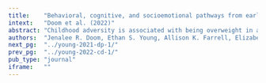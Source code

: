 ```yaml
---
title:    "Behavioral, cognitive, and socioemotional pathways from early childhood adversity to BMI: Evidence from two prospective longitudinal cohorts."
intext:   "Doom et al. (2022)"
abstract: "Childhood adversity is associated with being overweight in adulthood, but there are few investigations that prospectively test mechanisms behind this association across development. Using two socioeconomically high-risk prospective longitudinal birth cohorts, the Minnesota Longitudinal Study of Risk and Adaptation (MLSRA) and the Fragile Families and Child Wellbeing Study (FFCWS), pathways between early childhood adversity and later body mass index (BMI) were tested using impulsivity, emotion dysregulation, and overeating as mediators. Early childhood adversity from 0-5 years included four separate types of adversity, including greater unpredictability, threat, neglect, and low socioeconomic status. Parents reported on their child’s impulsivity, emotion dysregulation, and overeating. Height and weight were self- reported and measured in adulthood in the MLSRA and in adolescence in the FFCWS. FFCWS results indicated that early threat, neglect, and low socioeconomic status predicted greater impulsivity and emotion dysregulation at 5 years, which in turn predicted greater overeating at 9 years and higher BMI z-score at 15 years. MLSRA results replicated the early threat→emotion dysregulation→overeating→higher BMI pathway found in FFCWS. These findings inform interventions designed to maintain or restore healthy weight for individuals who have experienced early childhood adversity."
authors:  "Jenalee R. Doom, Ethan S. Young, Allison K. Farrell, Elizabeth A. Carlson, Michelle M. Englund, Glenn I. Roisman, & Jeffry A. Simpson"
next_pg:  "../young-2021-dp-1/"
prev_pg:  "../young-2022-cd-1/"
pub_type: "journal"
iframe:   ""
---
```

